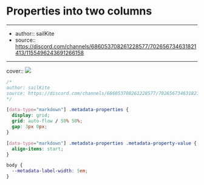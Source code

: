 

# Properties into two columns

---

- author:: sailKite
- source:: https://discord.com/channels/686053708261228577/702656734631821413/1155496243691266158

---

cover:: ![](https://i.imgur.com/8zFYyGV.png)

```css
/*
author: sailKite
source: https://discord.com/channels/686053708261228577/702656734631821413/1155496243691266158
*/

[data-type="markdown"] .metadata-properties {
  display: grid;
  grid: auto-flow / 50% 50%;
  gap: 3px 0px;
}

[data-type="markdown"] .metadata-properties .metadata-property-value {
  align-items: start;
}

body {
  --metadata-label-width: 5em;
}
```
